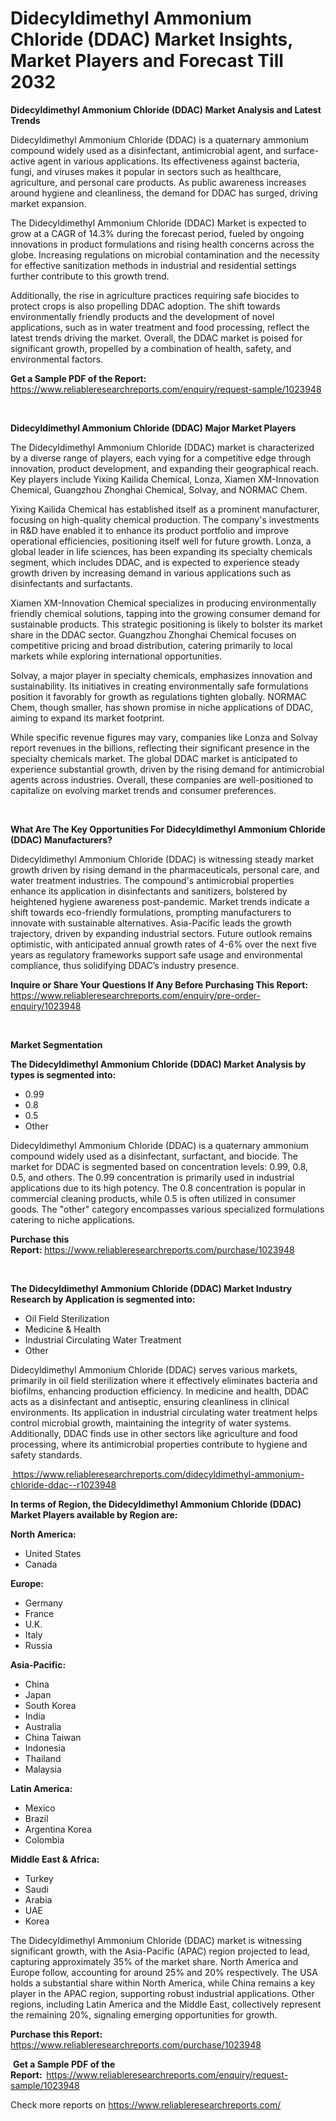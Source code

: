 <p><h1>Didecyldimethyl Ammonium Chloride (DDAC) Market Insights, Market Players and Forecast Till 2032</h1></p><p><strong>Didecyldimethyl Ammonium Chloride (DDAC) Market Analysis and Latest Trends</strong></p>
<p><p>Didecyldimethyl Ammonium Chloride (DDAC) is a quaternary ammonium compound widely used as a disinfectant, antimicrobial agent, and surface-active agent in various applications. Its effectiveness against bacteria, fungi, and viruses makes it popular in sectors such as healthcare, agriculture, and personal care products. As public awareness increases around hygiene and cleanliness, the demand for DDAC has surged, driving market expansion.</p><p>The Didecyldimethyl Ammonium Chloride (DDAC) Market is expected to grow at a CAGR of 14.3% during the forecast period, fueled by ongoing innovations in product formulations and rising health concerns across the globe. Increasing regulations on microbial contamination and the necessity for effective sanitization methods in industrial and residential settings further contribute to this growth trend.</p><p>Additionally, the rise in agriculture practices requiring safe biocides to protect crops is also propelling DDAC adoption. The shift towards environmentally friendly products and the development of novel applications, such as in water treatment and food processing, reflect the latest trends driving the market. Overall, the DDAC market is poised for significant growth, propelled by a combination of health, safety, and environmental factors.</p></p>
<p><strong>Get a Sample PDF of the Report:&nbsp;</strong> <a href="https://www.reliableresearchreports.com/enquiry/request-sample/1023948?utm_campaign=2292&utm_medium=2&utm_source=Github&utm_content=ia&utm_term=02042025&utm_id=didecyldimethyl-ammonium-chloride-ddac">https://www.reliableresearchreports.com/enquiry/request-sample/1023948</a></p>
<p>&nbsp;</p>
<p><strong>Didecyldimethyl Ammonium Chloride (DDAC) Major Market Players</strong></p>
<p><p>The Didecyldimethyl Ammonium Chloride (DDAC) market is characterized by a diverse range of players, each vying for a competitive edge through innovation, product development, and expanding their geographical reach. Key players include Yixing Kailida Chemical, Lonza, Xiamen XM-Innovation Chemical, Guangzhou Zhonghai Chemical, Solvay, and NORMAC Chem.</p><p>Yixing Kailida Chemical has established itself as a prominent manufacturer, focusing on high-quality chemical production. The company's investments in R&D have enabled it to enhance its product portfolio and improve operational efficiencies, positioning itself well for future growth. Lonza, a global leader in life sciences, has been expanding its specialty chemicals segment, which includes DDAC, and is expected to experience steady growth driven by increasing demand in various applications such as disinfectants and surfactants.</p><p>Xiamen XM-Innovation Chemical specializes in producing environmentally friendly chemical solutions, tapping into the growing consumer demand for sustainable products. This strategic positioning is likely to bolster its market share in the DDAC sector. Guangzhou Zhonghai Chemical focuses on competitive pricing and broad distribution, catering primarily to local markets while exploring international opportunities.</p><p>Solvay, a major player in specialty chemicals, emphasizes innovation and sustainability. Its initiatives in creating environmentally safe formulations position it favorably for growth as regulations tighten globally. NORMAC Chem, though smaller, has shown promise in niche applications of DDAC, aiming to expand its market footprint.</p><p>While specific revenue figures may vary, companies like Lonza and Solvay report revenues in the billions, reflecting their significant presence in the specialty chemicals market. The global DDAC market is anticipated to experience substantial growth, driven by the rising demand for antimicrobial agents across industries. Overall, these companies are well-positioned to capitalize on evolving market trends and consumer preferences.</p></p>
<p>&nbsp;</p>
<p><strong>What Are The Key Opportunities For Didecyldimethyl Ammonium Chloride (DDAC) Manufacturers?</strong></p>
<p><p>Didecyldimethyl Ammonium Chloride (DDAC) is witnessing steady market growth driven by rising demand in the pharmaceuticals, personal care, and water treatment industries. The compound's antimicrobial properties enhance its application in disinfectants and sanitizers, bolstered by heightened hygiene awareness post-pandemic. Market trends indicate a shift towards eco-friendly formulations, prompting manufacturers to innovate with sustainable alternatives. Asia-Pacific leads the growth trajectory, driven by expanding industrial sectors. Future outlook remains optimistic, with anticipated annual growth rates of 4-6% over the next five years as regulatory frameworks support safe usage and environmental compliance, thus solidifying DDAC’s industry presence.</p></p>
<p><strong>Inquire or Share Your Questions If Any Before Purchasing This Report:</strong> <a href="https://www.reliableresearchreports.com/enquiry/pre-order-enquiry/1023948?utm_campaign=2292&utm_medium=2&utm_source=Github&utm_content=ia&utm_term=02042025&utm_id=didecyldimethyl-ammonium-chloride-ddac">https://www.reliableresearchreports.com/enquiry/pre-order-enquiry/1023948</a></p>
<p>&nbsp;</p>
<p><strong>Market Segmentation</strong></p>
<p><strong>The Didecyldimethyl Ammonium Chloride (DDAC) Market Analysis by types is segmented into:</strong></p>
<p><ul><li>0.99</li><li>0.8</li><li>0.5</li><li>Other</li></ul></p>
<p><p>Didecyldimethyl Ammonium Chloride (DDAC) is a quaternary ammonium compound widely used as a disinfectant, surfactant, and biocide. The market for DDAC is segmented based on concentration levels: 0.99, 0.8, 0.5, and others. The 0.99 concentration is primarily used in industrial applications due to its high potency. The 0.8 concentration is popular in commercial cleaning products, while 0.5 is often utilized in consumer goods. The "other" category encompasses various specialized formulations catering to niche applications.</p></p>
<p><strong>Purchase this Report:&nbsp;</strong><a href="https://www.reliableresearchreports.com/purchase/1023948?utm_campaign=2292&utm_medium=2&utm_source=Github&utm_content=ia&utm_term=02042025&utm_id=didecyldimethyl-ammonium-chloride-ddac">https://www.reliableresearchreports.com/purchase/1023948</a></p>
<p>&nbsp;</p>
<p><strong>The Didecyldimethyl Ammonium Chloride (DDAC) Market Industry Research by Application is segmented into:</strong></p>
<p><ul><li>Oil Field Sterilization</li><li>Medicine & Health</li><li>Industrial Circulating Water Treatment</li><li>Other</li></ul></p>
<p><p>Didecyldimethyl Ammonium Chloride (DDAC) serves various markets, primarily in oil field sterilization where it effectively eliminates bacteria and biofilms, enhancing production efficiency. In medicine and health, DDAC acts as a disinfectant and antiseptic, ensuring cleanliness in clinical environments. Its application in industrial circulating water treatment helps control microbial growth, maintaining the integrity of water systems. Additionally, DDAC finds use in other sectors like agriculture and food processing, where its antimicrobial properties contribute to hygiene and safety standards.</p></p>
<p><a href="https://www.reliableresearchreports.com/didecyldimethyl-ammonium-chloride-ddac--r1023948?utm_campaign=2292&utm_medium=2&utm_source=Github&utm_content=ia&utm_term=02042025&utm_id=didecyldimethyl-ammonium-chloride-ddac">&nbsp;https://www.reliableresearchreports.com/didecyldimethyl-ammonium-chloride-ddac--r1023948</a></p>
<p><strong>In terms of Region, the Didecyldimethyl Ammonium Chloride (DDAC) Market Players available by Region are:</strong></p>
<p>
    <p> <strong> North America: </strong>
        <ul>
            <li>United States</li>
            <li>Canada</li>
        </ul>
        </p> 
    <p> <strong> Europe: </strong>
        <ul>
            <li>Germany</li>
            <li>France</li>
            <li>U.K.</li>
            <li>Italy</li>
            <li>Russia</li>
        </ul>
        </p> 
    <p> <strong> Asia-Pacific: </strong>
        <ul>
            <li>China</li>
            <li>Japan</li>
            <li>South Korea</li>
            <li>India</li>
            <li>Australia</li>
            <li>China Taiwan</li>
            <li>Indonesia</li>
            <li>Thailand</li>
            <li>Malaysia</li>
        </ul>
        </p> 
    <p> <strong> Latin America: </strong>
        <ul>
            <li>Mexico</li>
            <li>Brazil</li>
            <li>Argentina Korea</li>
            <li>Colombia</li>
        </ul>
        </p> 
    <p> <strong> Middle East & Africa: </strong>
        <ul>
            <li>Turkey</li>
            <li>Saudi</li>
            <li>Arabia</li>
            <li>UAE</li>
            <li>Korea</li>
        </ul>
    </p>
    </p>
<p><p>The Didecyldimethyl Ammonium Chloride (DDAC) market is witnessing significant growth, with the Asia-Pacific (APAC) region projected to lead, capturing approximately 35% of the market share. North America and Europe follow, accounting for around 25% and 20% respectively. The USA holds a substantial share within North America, while China remains a key player in the APAC region, supporting robust industrial applications. Other regions, including Latin America and the Middle East, collectively represent the remaining 20%, signaling emerging opportunities for growth.</p></p>
<p><strong>Purchase this Report: </strong><a href="https://www.reliableresearchreports.com/purchase/1023948?utm_campaign=2292&utm_medium=2&utm_source=Github&utm_content=ia&utm_term=02042025&utm_id=didecyldimethyl-ammonium-chloride-ddac">https://www.reliableresearchreports.com/purchase/1023948</a></p>
<p>&nbsp;<strong>Get a Sample PDF of the Report:&nbsp;&nbsp;</strong><a href="https://www.reliableresearchreports.com/enquiry/request-sample/1023948?utm_campaign=2292&utm_medium=2&utm_source=Github&utm_content=ia&utm_term=02042025&utm_id=didecyldimethyl-ammonium-chloride-ddac">https://www.reliableresearchreports.com/enquiry/request-sample/1023948</a></p>
<p><strong></strong></p>
<p>Check more reports on <a href="https://www.reliableresearchreports.com/?utm_campaign=2292&utm_medium=2&utm_source=Github&utm_content=ia&utm_term=02042025&utm_id=didecyldimethyl-ammonium-chloride-ddac">https://www.reliableresearchreports.com/</a></p>
